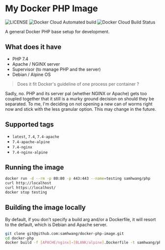# My Docker PHP Image

![LICENSE](https://img.shields.io/github/license/samhwang/docker-php-image?style=for-the-badge)
![Docker Cloud Automated build](https://img.shields.io/docker/cloud/automated/samhwang/php?style=for-the-badge)
![Docker Cloud Build Status](https://img.shields.io/docker/cloud/build/samhwang/php?style=for-the-badge)

A general Docker PHP base setup for development.

## What does it have

- PHP 7.4
- Apache / NGINX server
- Supervisor (to manage PHP and the server)
- Debian / Alpine OS

> Does it fit Docker's guideline of one process per container ?

Sadly, no. PHP and its server pal (whether NGINX or Apache) gets
too coupled together that it still is a murky ground decision on
should they be separated. To me, I'm deciding on not opening a new
can of worms right now and stick with the less granular option.
This may change in the future.

## Supported tags

- `latest`, `7.4`, `7.4-apache`
- `7.4-apache-alpine`
- `7.4-nginx`
- `7.4-nginx-alpine`

## Running the image

```bash
docker run -d --rm -p 80:80 -p 443:443 --name=testing samhwang/php
curl http://localhost
curl https://localhost/
docker stop testing
```

## Building the image locally

By default, if you don't specify a build arg and/or a Dockerfile, it
will resort to the default, which is Debian and Apache server.

```bash
git clone git@github.com:samhwang/docker-php-image.git
cd docker-php
docker build -f [APACHE/nginx]-[BLANK/alpine].Dockerfile -t samhwang/php:latest .
```
